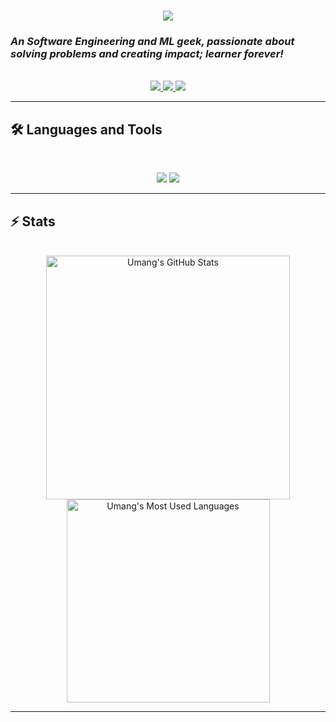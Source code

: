 <!--- 
<div align="center"> 
  <p>Visitor count</p>
  <img src="https://profile-counter.glitch.me/{YOUmangg}/count.svg" alt="Visitor's Count" />
</div> 
--->

<h1 align="center">
    <img src="https://readme-typing-svg.herokuapp.com/?font=Pacifico&size=48&center=true&vCenter=true&width=500&height=70&color=d10ffc&duration=3000&lines=Hi+There!+👋;+I'm+Umang+Lal!;" />
</h1>

### *An Software Engineering and ML geek, passionate about solving problems and creating impact; learner forever!*

<br>

<div align="center">
  <a href="lalumang03@gmail.com">
    <img src="https://img.shields.io/badge/Gmail-333333?style=for-the-badge&logo=gmail&logoColor=red" />
  </a>
  <a href="https://linkedin.com/in/umanglal" target="_blank">
    <img src="https://img.shields.io/badge/LinkedIn-0077B5?style=for-the-badge&logo=linkedin&logoColor=white" target="_blank" />
  </a>
  <a href="https://x.com/Umang_lal" target="_blank">
    <img src="https://img.shields.io/badge/-000000?style=for-the-badge&logo=X&logoColor=white" target="_blank" />
  </a>
</div>

<hr>

## 🛠️ Languages and Tools

<br>

<p align="center">
  <img src="https://skillicons.dev/icons?i=python,cpp,c,pytorch,tensorflow,java,spring,ts,nextjs,postgres"/>
  <img src="https://skillicons.dev/icons?i=nodejs,react,mongodb,html,css,tailwind,js,git,postman,figma"/>
</p>

<hr>

## ⚡️ Stats

<br>

<div align="center">
  <img width="390" src="https://github-readme-stats.vercel.app/api?username=YOUmangg&theme=radical&count_private=true&show_icons=true&rank_icon=github&locale=en&border_radius=20&border_color=58a6ff" alt="Umang's GitHub Stats" />
  <img width="325" src="https://github-readme-stats.vercel.app/api/top-langs?username=YOUmangg&theme=radical&layout=donut&hide=css&langs_count=8&border_radius=20&border_color=58a6ff&show_icons=true&locale=en" alt="Umang's Most Used Languages" />
</div>
<hr>

<!---
YOUmangg/YOUmangg is a ✨ special ✨ repository because its `README.md` (this file) appears on your GitHub profile.
You can click the Preview link to take a look at your changes.
--->
